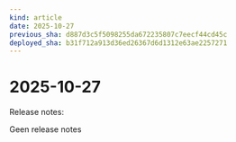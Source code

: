 ```yaml
---
kind: article
date: 2025-10-27
previous_sha: d887d3c5f5098255da672235807c7eecf44cd45c
deployed_sha: b31f712a913d36ed26367d6d1312e63ae2257271
---
```


# 2025-10-27

Release notes:

Geen release notes
